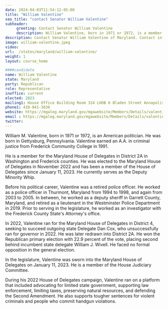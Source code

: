 ```yaml
---
date: 2024-04-03T11:54:12-05:00
title: "William Valentine"
seo_title: "contact Senator William Valentine"
subheader:
     greeting: Contact Senator William Valentine
     description: William Valentine, born in 1971 or 1972, is a member of the Republican Party and an American politician serving in the Maryland House of Delegates, representing District 2A. He assumed office on January 11, 2023.
description: Contact Senator William Valentine of Maryland. Contact information for William Valentine includes email address, phone number, and mailing address.
image: william-valentine.jpeg
video:
url:  /states/maryland/william-valentine/
weight: 1
layout: course_home

####candidate
name: William Valentine
state: Maryland
party: Republican
role: Representative
inoffice: current
elected: 2023
mailing1: House Office Building Room 324 LHOB 6 Bladen Street Annapolis, MD 21401
phone1: 410-841-3636
website: https://mgaleg.maryland.gov/mgawebsite/Members/Details/valentine01/
email : https://mgaleg.maryland.gov/mgawebsite/Members/Details/valentine01/
twitter:
---
```


William M. Valentine, born in 1971 or 1972, is an American politician. He was born in Gettysburg, Pennsylvania. Valentine earned an A.A. in criminal justice from Frederick Community College in 1991.

He is a member for the Maryland House of Delegates in District 2A in Washington and Frederick counties. He was elected to the Maryland House of Delegates in November 2022 and has been a member of the House of Delegates since January 11, 2023. He currently serves as the Deputy Minority Whip.

Before his political career, Valentine was a retired police officer. He worked as a police officer in Thurmont, Maryland from 1994 to 1998, and again from 2003 to 2005. In between, he worked as a deputy sheriff in Garrett County, Maryland, and retired as a lieutenant in the Westminster Police Department in 2019. Prior to serving in the legislature, he worked as an investigator with the Frederick County State's Attorney's office.

In 2022, Valentine ran for the Maryland House of Delegates in District 4, seeking to succeed outgoing state Delegate Dan Cox, who unsuccessfully ran for governor in 2022. He was later redrawn into District 2A. He won the Republican primary election with 22.9 percent of the vote, placing second behind incumbent state delegate William J. Wivell. He faced no formal opposition in the general election.

In the legislature, Valentine was sworn into the Maryland House of Delegates on January 11, 2023. He is a member of the House Judiciary Committee.

During his 2022 House of Delegates campaign, Valentine ran on a platform that included advocating for limited state government, supporting law enforcement, limiting taxes, preserving natural resources, and defending the Second Amendment. He also supports tougher sentences for violent criminals and people who commit handgun violations.

